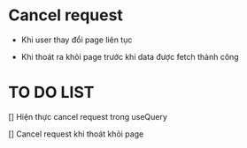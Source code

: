 # Cancel request

- Khi user thay đổi page liên tục

- Khi thoát ra khỏi page trước khi data được fetch thành công


# TO DO LIST

[] Hiện thực cancel request trong useQuery

[] Cancel request khi thoát khỏi page